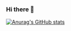 ### Hi there 👋
[![Anurag's GitHub stats](https://github-readme-stats.vercel.app/api?username=L10yx)](https://github.com/anuraghazra/github-readme-stats)
<!--
**L10yx/L10yx** is a ✨ _special_ ✨ repository because its `README.md` (this file) appears on your GitHub profile.

Here are some ideas to get you started:

- 🔭 I’m currently working on ...
- 🌱 I’m currently learning ...
- 👯 I’m looking to collaborate on ...
- 🤔 I’m looking for help with ...
- 💬 Ask me about ...
- 📫 How to reach me: ...
- 😄 Pronouns: ...
- ⚡ Fun fact: ...
-->
